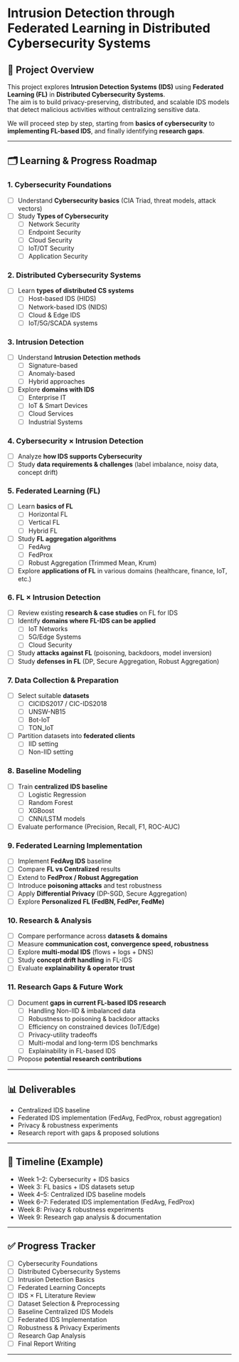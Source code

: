 # Intrusion Detection through Federated Learning in Distributed Cybersecurity Systems

## 📌 Project Overview
This project explores **Intrusion Detection Systems (IDS)** using **Federated Learning (FL)** in **Distributed Cybersecurity Systems**.  
The aim is to build privacy-preserving, distributed, and scalable IDS models that detect malicious activities without centralizing sensitive data.  

We will proceed step by step, starting from **basics of cybersecurity** to **implementing FL-based IDS**, and finally identifying **research gaps**.

---

## 🗂️ Learning & Progress Roadmap

### 1. Cybersecurity Foundations
- [ ] Understand **Cybersecurity basics** (CIA Triad, threat models, attack vectors)  
- [ ] Study **Types of Cybersecurity**  
  - [ ] Network Security  
  - [ ] Endpoint Security  
  - [ ] Cloud Security  
  - [ ] IoT/OT Security  
  - [ ] Application Security  

### 2. Distributed Cybersecurity Systems
- [ ] Learn **types of distributed CS systems**  
  - [ ] Host-based IDS (HIDS)  
  - [ ] Network-based IDS (NIDS)  
  - [ ] Cloud & Edge IDS  
  - [ ] IoT/5G/SCADA systems  

### 3. Intrusion Detection
- [ ] Understand **Intrusion Detection methods**  
  - [ ] Signature-based  
  - [ ] Anomaly-based  
  - [ ] Hybrid approaches  
- [ ] Explore **domains with IDS**  
  - [ ] Enterprise IT  
  - [ ] IoT & Smart Devices  
  - [ ] Cloud Services  
  - [ ] Industrial Systems  

### 4. Cybersecurity × Intrusion Detection
- [ ] Analyze **how IDS supports Cybersecurity**  
- [ ] Study **data requirements & challenges** (label imbalance, noisy data, concept drift)  

### 5. Federated Learning (FL)
- [ ] Learn **basics of FL**  
  - [ ] Horizontal FL  
  - [ ] Vertical FL  
  - [ ] Hybrid FL  
- [ ] Study **FL aggregation algorithms**  
  - [ ] FedAvg  
  - [ ] FedProx  
  - [ ] Robust Aggregation (Trimmed Mean, Krum)  
- [ ] Explore **applications of FL** in various domains (healthcare, finance, IoT, etc.)  

### 6. FL × Intrusion Detection
- [ ] Review existing **research & case studies** on FL for IDS  
- [ ] Identify **domains where FL-IDS can be applied**  
  - [ ] IoT Networks  
  - [ ] 5G/Edge Systems  
  - [ ] Cloud Security  
- [ ] Study **attacks against FL** (poisoning, backdoors, model inversion)  
- [ ] Study **defenses in FL** (DP, Secure Aggregation, Robust Aggregation)  

### 7. Data Collection & Preparation
- [ ] Select suitable **datasets**  
  - [ ] CICIDS2017 / CIC-IDS2018  
  - [ ] UNSW-NB15  
  - [ ] Bot-IoT  
  - [ ] TON_IoT  
- [ ] Partition datasets into **federated clients**  
  - [ ] IID setting  
  - [ ] Non-IID setting  

### 8. Baseline Modeling
- [ ] Train **centralized IDS baseline**  
  - [ ] Logistic Regression  
  - [ ] Random Forest  
  - [ ] XGBoost  
  - [ ] CNN/LSTM models  
- [ ] Evaluate performance (Precision, Recall, F1, ROC-AUC)  

### 9. Federated Learning Implementation
- [ ] Implement **FedAvg IDS** baseline  
- [ ] Compare **FL vs Centralized** results  
- [ ] Extend to **FedProx / Robust Aggregation**  
- [ ] Introduce **poisoning attacks** and test robustness  
- [ ] Apply **Differential Privacy** (DP-SGD, Secure Aggregation)  
- [ ] Explore **Personalized FL (FedBN, FedPer, FedMe)**  

### 10. Research & Analysis
- [ ] Compare performance across **datasets & domains**  
- [ ] Measure **communication cost, convergence speed, robustness**  
- [ ] Explore **multi-modal IDS** (flows + logs + DNS)  
- [ ] Study **concept drift handling** in FL-IDS  
- [ ] Evaluate **explainability & operator trust**  

### 11. Research Gaps & Future Work
- [ ] Document **gaps in current FL-based IDS research**  
  - [ ] Handling Non-IID & imbalanced data  
  - [ ] Robustness to poisoning & backdoor attacks  
  - [ ] Efficiency on constrained devices (IoT/Edge)  
  - [ ] Privacy-utility tradeoffs  
  - [ ] Multi-modal and long-term IDS benchmarks  
  - [ ] Explainability in FL-based IDS  
- [ ] Propose **potential research contributions**  

---

## 📊 Deliverables
- Centralized IDS baseline  
- Federated IDS implementation (FedAvg, FedProx, robust aggregation)  
- Privacy & robustness experiments  
- Research report with gaps & proposed solutions  

---

## 📅 Timeline (Example)
- Week 1–2: Cybersecurity + IDS basics  
- Week 3: FL basics + IDS datasets setup  
- Week 4–5: Centralized IDS baseline models  
- Week 6–7: Federated IDS implementation (FedAvg, FedProx)  
- Week 8: Privacy & robustness experiments  
- Week 9: Research gap analysis & documentation  

---

## ✅ Progress Tracker
- [ ] Cybersecurity Foundations  
- [ ] Distributed Cybersecurity Systems  
- [ ] Intrusion Detection Basics  
- [ ] Federated Learning Concepts  
- [ ] IDS × FL Literature Review  
- [ ] Dataset Selection & Preprocessing  
- [ ] Baseline Centralized IDS Models  
- [ ] Federated IDS Implementation  
- [ ] Robustness & Privacy Experiments  
- [ ] Research Gap Analysis  
- [ ] Final Report Writing  

---
